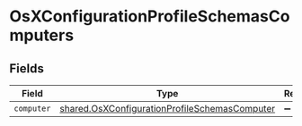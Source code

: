 # OsXConfigurationProfileSchemasComputers


## Fields

| Field                                                                                                          | Type                                                                                                           | Required                                                                                                       | Description                                                                                                    |
| -------------------------------------------------------------------------------------------------------------- | -------------------------------------------------------------------------------------------------------------- | -------------------------------------------------------------------------------------------------------------- | -------------------------------------------------------------------------------------------------------------- |
| `computer`                                                                                                     | [shared.OsXConfigurationProfileSchemasComputer](../../models/shared/osxconfigurationprofileschemascomputer.md) | :heavy_minus_sign:                                                                                             | N/A                                                                                                            |